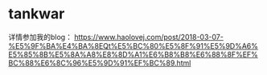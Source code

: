 # tankwar
详情参加我的blog：
https://www.haolovej.com/post/2018-03-07-%E5%9F%BA%E4%BA%8EQt%E5%BC%80%E5%8F%91%E5%9D%A6%E5%85%8B%E5%8A%A8%E8%8D%A1%E6%B8%B8%E6%88%8F%EF%BC%88%E6%8C%96%E5%9D%91%EF%BC%89.html
